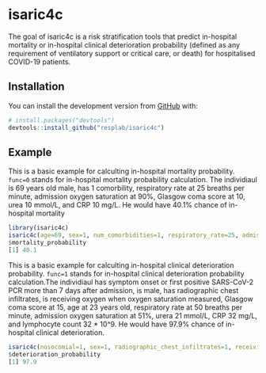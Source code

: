 
<!-- README.md is generated from README.Rmd. Please edit that file -->

# isaric4c

<!-- badges: start -->
<!-- badges: end -->

The goal of isaric4c is a risk stratification tools that predict in-hospital mortality or in-hospital clinical deterioration probability (defined as any requirement of ventilatory support or critical care, or death) for hospitalised COVID-19 patients.

## Installation

You can install the development version from [GitHub](https://github.com/) with:

``` r
# install.packages("devtools")
devtools::install_github("resplab/isaric4c")
```

## Example

This is a basic example for calculting in-hospital mortality probability. `func=0` stands for in-hospital mortality probability calculation. The individiaul is 69 years old male, has 1 comorbility, respiratory rate at 25 breaths per minute, admission oxygen saturation at 90%, Glasgow coma score at 10, urea 10 mmol/L, and CRP 10 mg/L. He would have 40.1% chance of in-hospital mortality
``` r
library(isaric4c)
isaric4c(age=69, sex=1, num_comorbidities=1, respiratory_rate=25, admission_oxygen_saturation=90, glasgow_coma_scale=10, urea=10, crp=70, func=0)
$mortality_probability
[1] 40.1
```

This is a basic example for calculting in-hospital clinical deterioration probability. `func=1` stands for in-hospital clinical deterioration probability calculation.The individiaul has symptom onset or first positive SARS-CoV-2 PCR more than 7 days after admission, is male, has radiographic chest infiltrates, is receiving oxygen when oxygen saturation measured, Glasgow coma score at 15, age at 23 years old, respiratory rate at 50 breaths per minute, admission oxygen saturation at 51%, urera 21 mmol/L, CRP 32 mg/L, and lymphocyte count 32 * 10^9. He would have 97.9% chance of in-hospital clinical deterioration.
``` r
isaric4c(nosocomial=1, sex=1, radiographic_chest_infiltrates=1, receiving_oxygen=1, glasgow_coma_scale=15, age=23, respiratory_rate=50, admission_oxygen_saturation=51, urea=21, crp=32, lymphocytes=32, func = 1)
$deterioration_probability
[1] 97.9
```

